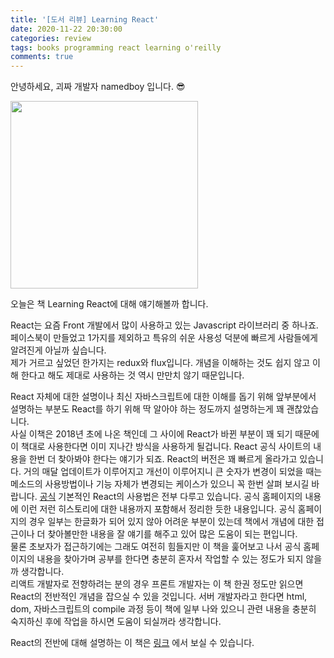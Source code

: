```yaml
---
title: '[도서 리뷰] Learning React'
date: 2020-11-22 20:30:00
categories: review
tags: books programming react learning o'reilly
comments: true
---
```


안녕하세요, 괴짜 개발자 namedboy 입니다. 😎

<img src='https://firebasestorage.googleapis.com/v0/b/github-blog-39e5f.appspot.com/o/LearningReact.jpeg?alt=media&token=d89f50c5-17c3-479e-b329-8ce695355707' width='300px'/>

오늘은 책 Learning React에 대해 얘기해볼까 합니다.

React는 요즘 Front 개발에서 많이 사용하고 있는 Javascript 라이브러리 중 하나죠.  
페이스북이 만들었고 1가지를 제외하고 특유의 쉬운 사용성 덕분에 빠르게 사람들에게 알려진게 아닐까 싶습니다.  
제가 거르고 싶었던 한가지는 redux와 flux입니다. 개념을 이해하는 것도 쉽지 않고 이해 한다고 해도 제대로 사용하는 것 역시 만만치 않기 때문입니다.  

React 자체에 대한 설명이나 최신 자바스크립트에 대한 이해를 돕기 위해 앞부분에서 설명하는 부분도 React를 하기 위해 딱 알아야 하는 정도까지 설명하는게 꽤 괜찮았습니다.  
사실 이책은 2018년 초에 나온 책인데 그 사이에 React가 바뀐 부분이 꽤 되기 때문에 이 책대로 사용한다면 이미 지나간 방식을 사용하게 될겁니다. React 공식 사이트의 내용을 한번 더 찾아봐야 한다는 얘기가 되죠.  React의 버전은 꽤 빠르게 올라가고 있습니다. 거의 매달 업데이트가 이루어지고 개선이 이루어지니 큰 숫자가 변경이 되었을 때는 메소드의 사용방법이나 기능 자체가 변경되는 케이스가 있으니 꼭 한번 살펴 보시길 바랍니다. [공식](https://ko.reactjs.org/)
기본적인 React의 사용법은 전부 다루고 있습니다. 공식 홈페이지의 내용에 이런 저런 히스토리에 대한 내용까지 포함해서 정리한 듯한 내용입니다. 공식 홈페이지의 경우 일부는 한글화가 되어 있지 않아 어려운 부분이 있는데 책에서 개념에 대한 접근이나 더 찾아볼만한 내용을 잘 얘기를 해주고 있어 많은 도움이 되는 편입니다.  
물론 초보자가 접근하기에는 그래도 여전히 힘들지만 이 책을 훑어보고 나서 공식 홈페이지의 내용을 찾아가며 공부를 한다면 충분히 혼자서 작업할 수 있는 정도가 되지 않을까 생각합니다.  
리액트 개발자로 전향하려는 분의 경우 프론트 개발자는 이 책 한권 정도만 읽으면 React의 전반적인 개념을 잡으실 수 있을 것입니다.
서버 개발자라고 한다면 html, dom, 자바스크립트의 compile 과정 등이 책에 일부 나와 있으니 관련 내용을 충분히 숙지하신 후에 작업을 하시면 도움이 되실꺼라 생각합니다.  

React의 전반에 대해 설명하는 이 책은 [링크](https://www.hanbit.co.kr/store/books/look.php?p_code=B3942115529) 에서 보실 수 있습니다.